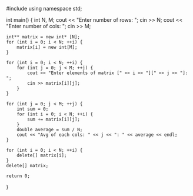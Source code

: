 #include <iostream>
using namespace std;

int main() {
    int N, M;
    cout << "Enter number of rows: ";
    cin >> N;
    cout << "Enter number of cols: ";
    cin >> M;

    int** matrix = new int* [N];
    for (int i = 0; i < N; ++i) {
        matrix[i] = new int[M];
    }

    for (int i = 0; i < N; ++i) {
        for (int j = 0; j < M; ++j) {
            cout << "Enter elements of matrix [" << i << "][" << j << "]: ";
            cin >> matrix[i][j];
        }
    }

    for (int j = 0; j < M; ++j) {
        int sum = 0;
        for (int i = 0; i < N; ++i) {
            sum += matrix[i][j];
        }
        double average = sum / N; 
        cout << "Avg of each cols: " << j << ": " << average << endl;
    }

    for (int i = 0; i < N; ++i) {
        delete[] matrix[i];
    }
    delete[] matrix;

    return 0;
}
